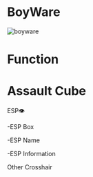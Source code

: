# BoyWare
![boyware](https://github.com/user-attachments/assets/702958b9-ef0e-425a-80fb-db0478770d07)
# Function 

# Assault Cube

ESP👁

-ESP Box

-ESP Name

-ESP Information

Other
Crosshair
